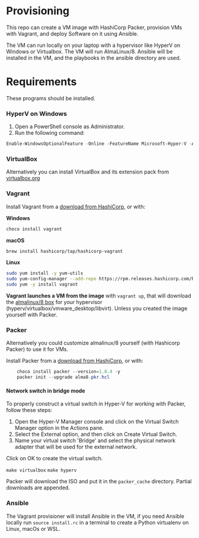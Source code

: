 # Provisioning

This repo can create a VM image with HashiCorp Packer, provision VMs with Vagrant, and deploy Software on it using Ansible.

The VM can run locally on your laptop with a hypervisor like HyperV on Windows or Virtualbox.
The VM will run AlmaLinux/8.
Ansible will be installed in the VM, and the playbooks in the ansible directory are used.

# Requirements

These programs should be installed.

### HyperV on Windows

1. Open a PowerShell console as Administrator.
2. Run the following command:

```PowerShell
Enable-WindowsOptionalFeature -Online -FeatureName Microsoft-Hyper-V -All
```



### VirtualBox

Alternatively you can install VirtualBox and its extension pack from [virtualbox.org](https://www.virtualbox.org/wiki/Downloads)

### Vagrant

Install Vagrant from a [download from HashiCorp](https://developer.hashicorp.com/vagrant/downloads), or with:

**Windows**
```PowerShell
choco install vagrant
```

**macOS**
```sh
brew install hashicorp/tap/hashicorp-vagrant
```

**Linux**
```sh
sudo yum install -y yum-utils
sudo yum-config-manager --add-repo https://rpm.releases.hashicorp.com/RHEL/hashicorp.repo
sudo yum -y install vagrant
```

**Vagrant launches a VM from the image** with `vagrant up`, that will download the [almalinux/8 box](https://app.vagrantup.com/almalinux/boxes/8) for your hypervisor (hyperv/virtualbox/vmware_desktop/libvirt). Unless you created the image yourself with Packer.

### Packer

Alternatively you could customize almalinux/8 yourself (with Hashicorp Packer) to use it for VMs.

Install Packer from a [download from HashiCorp](https://developer.hashicorp.com/packer/downloads), or with:

```PowerShell
	choco install packer --version=1.8.4 -y 
	packer init --upgrade alma8.pkr.hcl
```

#### Network switch in bridge mode

To properly construct a virtual switch in Hyper-V for working with Packer, follow these steps:

1. Open the Hyper-V Manager console and click on the Virtual Switch Manager option in the Actions pane.
1. Select the External option, and then click on Create Virtual Switch.
1. Name your virtual switch 'Bridge' and select the physical network adapter that will be used for the external network.

Click on OK to create the virtual switch.

`make virtualbox`
`make hyperv`

 Packer will download the ISO and put it in the `packer_cache` directory. Partial downloads are appended.

### Ansible

The Vagrant provisioner will install Ansible in the VM, if you need Ansible locally
run `source install.rc` in a terminal to create a Python virtualenv on Linux, macOs or WSL.
